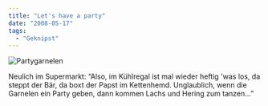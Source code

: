 ```yaml
---
title: "Let's have a party"
date: "2008-05-17"
tags:
  - "Geknipst"
---
```


![Partygarnelen](/img/codecandies/ZZ5B392D35.jpg)

Neulich im Supermarkt: “Also, im Kühlregal ist mal wieder heftig 'was los, da steppt der Bär, da boxt der Papst im Kettenhemd. Unglaublich, wenn die Garnelen ein Party geben, dann kommen Lachs und Hering zum tanzen…”
